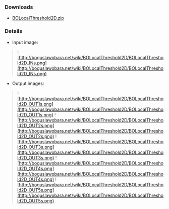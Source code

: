 ### Downloads ###
  * [BOLocalThreshold2D.zip](http://bioimage.googlecode.com/files/BOLocalThreshold2D.zip)

### Details ###
  * Input image:
> ![http://boguslawobara.net/wiki/BOLocalThreshold2D/BOLocalThreshold2D_INs.png](http://boguslawobara.net/wiki/BOLocalThreshold2D/BOLocalThreshold2D_INs.png)
  * Output images:
> ![http://boguslawobara.net/wiki/BOLocalThreshold2D/BOLocalThreshold2D_OUT1s.png](http://boguslawobara.net/wiki/BOLocalThreshold2D/BOLocalThreshold2D_OUT1s.png)
> ![http://boguslawobara.net/wiki/BOLocalThreshold2D/BOLocalThreshold2D_OUT2s.png](http://boguslawobara.net/wiki/BOLocalThreshold2D/BOLocalThreshold2D_OUT2s.png)
> ![http://boguslawobara.net/wiki/BOLocalThreshold2D/BOLocalThreshold2D_OUT3s.png](http://boguslawobara.net/wiki/BOLocalThreshold2D/BOLocalThreshold2D_OUT3s.png)
> ![http://boguslawobara.net/wiki/BOLocalThreshold2D/BOLocalThreshold2D_OUT4s.png](http://boguslawobara.net/wiki/BOLocalThreshold2D/BOLocalThreshold2D_OUT4s.png)
> ![http://boguslawobara.net/wiki/BOLocalThreshold2D/BOLocalThreshold2D_OUT5s.png](http://boguslawobara.net/wiki/BOLocalThreshold2D/BOLocalThreshold2D_OUT5s.png)